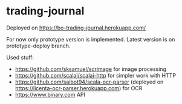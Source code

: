 # trading-journal
Deployed on https://bo-trading-journal.herokuapp.com/

For now only prototype version is implemented.
Latest version is on prototype-deploy branch.

Used stuff:
* https://github.com/sksamuel/scrimage for image processing
* https://github.com/scalaj/scalaj-http for simpler work with HTTP
* https://github.com/saibot94/scala-ocr-parser (deployed on https://licenta-ocr-parser.herokuapp.com) for OCR
* https://www.binary.com API
